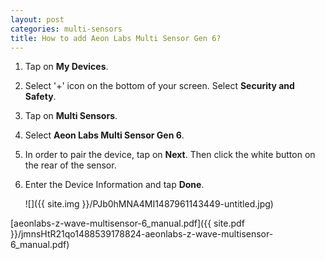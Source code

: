 ```yaml
---
layout: post
categories: multi-sensors
title: How to add Aeon Labs Multi Sensor Gen 6?
---
```


1. Tap on **My Devices**.

2. Select '+' icon on the bottom of your screen. Select **Security and Safety**.

3. Tap on **Multi Sensors**.

4. Select **Aeon Labs Multi Sensor Gen 6**.

5. In order to pair the device, tap on **Next**. Then click the white button on the rear of the sensor.

6. Enter the Device Information and tap **Done**.

    ![]({{ site.img }}/PJb0hMNA4MI1487961143449-untitled.jpg)

[aeonlabs-z-wave-multisensor-6_manual.pdf]({{ site.pdf }}/jmnsHtR21qo1488539178824-aeonlabs-z-wave-multisensor-6_manual.pdf)